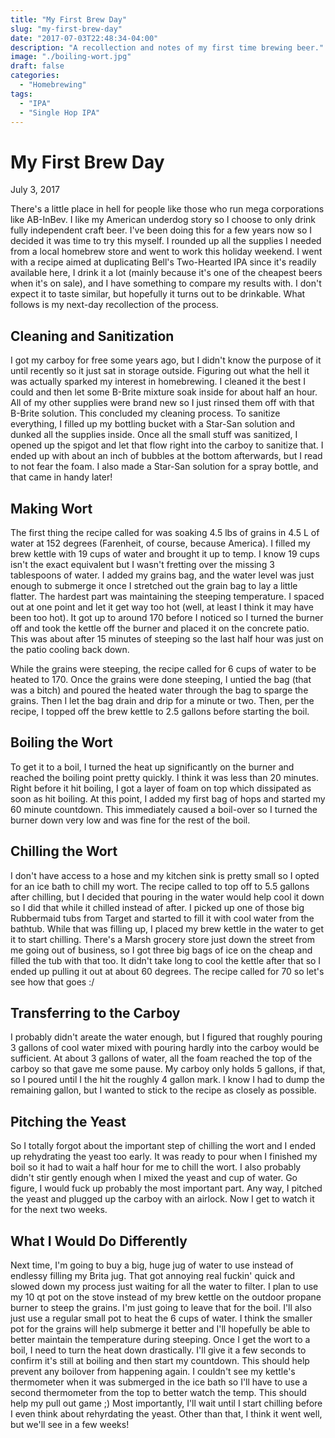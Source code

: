 ```yaml
---
title: "My First Brew Day"
slug: "my-first-brew-day"
date: "2017-07-03T22:48:34-04:00"
description: "A recollection and notes of my first time brewing beer."
image: "./boiling-wort.jpg"
draft: false
categories:
  - "Homebrewing"
tags:
  - "IPA"
  - "Single Hop IPA"
---
```


# My First Brew Day

July 3, 2017

There's a little place in hell for people like those who run mega corporations like AB-InBev. I like my American underdog story so I choose to only drink fully independent craft beer. I've been doing this for a few years now so I decided it was time to try this myself. I rounded up all the supplies I needed from a local homebrew store and went to work this holiday weekend. I went with a recipe aimed at duplicating Bell's Two-Hearted IPA since it's readily available here, I drink it a lot (mainly because it's one of the cheapest beers when it's on sale), and I have something to compare my results with. I don't expect it to taste similar, but hopefully it turns out to be drinkable. What follows is my next-day recollection of the process.

## Cleaning and Sanitization

I got my carboy for free some years ago, but I didn't know the purpose of it until recently so it just sat in storage outside. Figuring out what the hell it was actually sparked my interest in homebrewing. I cleaned it the best I could and then let some B-Brite mixture soak inside for about half an hour. All of my other supplies were brand new so I just rinsed them off with that B-Brite solution. This concluded my cleaning process. To sanitize everything, I filled up my bottling bucket with a Star-San solution and dunked all the supplies inside. Once all the small stuff was sanitized, I opened up the spigot and let that flow right into the carboy to sanitize that. I ended up with about an inch of bubbles at the bottom afterwards, but I read to not fear the foam. I also made a Star-San solution for a spray bottle, and that came in handy later!

## Making Wort

The first thing the recipe called for was soaking 4.5 lbs of grains in 4.5 L of water at 152 degrees (Farenheit, of course, because America). I filled my brew kettle with 19 cups of water and brought it up to temp. I know 19 cups isn't the exact equivalent but I wasn't fretting over the missing 3 tablespoons of water. I added my grains bag, and the water level was just enough to submerge it once I stretched out the grain bag to lay a little flatter. The hardest part was maintaining the steeping temperature. I spaced out at one point and let it get way too hot (well, at least I think it may have been too hot). It got up to around 170 before I noticed so I turned the burner off and took the kettle off the burner and placed it on the concrete patio. This was about after 15 minutes of steeping so the last half hour was just on the patio cooling back down.

While the grains were steeping, the recipe called for 6 cups of water to be heated to 170. Once the grains were done steeping, I untied the bag (that was a bitch) and poured the heated water through the bag to sparge the grains. Then I let the bag drain and drip for a minute or two. Then, per the recipe, I topped off the brew kettle to 2.5 gallons before starting the boil.

## Boiling the Wort

To get it to a boil, I turned the heat up significantly on the burner and reached the boiling point pretty quickly. I think it was less than 20 minutes. Right before it hit boiling, I got a layer of foam on top which dissipated as soon as hit boiling. At this point, I added my first bag of hops and started my 60 minute countdown. This immediately caused a boil-over so I turned the burner down very low and was fine for the rest of the boil.

<markdown-video src="boiling-wort" controls loop></markdown-video>

## Chilling the Wort

I don't have access to a hose and my kitchen sink is pretty small so I opted for an ice bath to chill my wort. The recipe called to top off to 5.5 gallons after chilling, but I decided that pouring in the water would help cool it down so I did that while it chilled instead of after. I picked up one of those big Rubbermaid tubs from Target and started to fill it with cool water from the bathtub. While that was filling up, I placed my brew kettle in the water to get it to start chilling. There's a Marsh grocery store just down the street from me going out of business, so I got three big bags of ice on the cheap and filled the tub with that too. It didn't take long to cool the kettle after that so I ended up pulling it out at about 60 degrees. The recipe called for 70 so let's see how that goes :/

## Transferring to the Carboy

I probably didn't areate the water enough, but I figured that roughly pouring 3 gallons of cool water mixed with pouring hardly into the carboy would be sufficient. At about 3 gallons of water, all the foam reached the top of the carboy so that gave me some pause. My carboy only holds 5 gallons, if that, so I poured until I the hit the roughly 4 gallon mark. I know I had to dump the remaining gallon, but I wanted to stick to the recipe as closely as possible.

## Pitching the Yeast

So I totally forgot about the important step of chilling the wort and I ended up rehydrating the yeast too early. It was ready to pour when I finished my boil so it had to wait a half hour for me to chill the wort. I also probably didn't stir gently enough when I mixed the yeast and cup of water. Go figure, I would fuck up probably the most important part. Any way, I pitched the yeast and plugged up the carboy with an airlock. Now I get to watch it for the next two weeks.

## What I Would Do Differently

Next time, I'm going to buy a big, huge jug of water to use instead of endlessy filling my Brita jug. That got annoying real fuckin' quick and slowed down my process just waiting for all the water to filter. I plan to use my 10 qt pot on the stove instead of my brew kettle on the outdoor propane burner to steep the grains. I'm just going to leave that for the boil. I'll also just use a regular small pot to heat the 6 cups of water. I think the smaller pot for the grains will help submerge it better and I'll hopefully be able to better maintain the temperature during steeping. Once I get the wort to a boil, I need to turn the heat down drastically. I'll give it a few seconds to confirm it's still at boiling and then start my countdown. This should help prevent any boilover from happening again. I couldn't see my kettle's thermometer when it was submerged in the ice bath so I'll have to use a second thermometer from the top to better watch the temp. This should help my pull out game ;) Most importantly, I'll wait until I start chilling before I even think about rehyrdating the yeast. Other than that, I think it went well, but we'll see in a few weeks!
